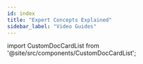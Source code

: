 ```yaml
---
id: index
title: "Expert Concepts Explained"
sidebar_label: "Video Guides"
---
```





import CustomDocCardList from '@site/src/components/CustomDocCardList';

<CustomDocCardList />
